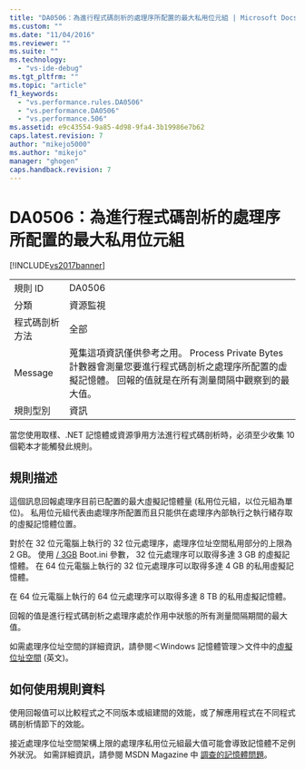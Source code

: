```yaml
---
title: "DA0506：為進行程式碼剖析的處理序所配置的最大私用位元組 | Microsoft Docs"
ms.custom: ""
ms.date: "11/04/2016"
ms.reviewer: ""
ms.suite: ""
ms.technology: 
  - "vs-ide-debug"
ms.tgt_pltfrm: ""
ms.topic: "article"
f1_keywords: 
  - "vs.performance.rules.DA0506"
  - "vs.performance.DA0506"
  - "vs.performance.506"
ms.assetid: e9c43554-9a85-4d98-9fa4-3b19986e7b62
caps.latest.revision: 7
author: "mikejo5000"
ms.author: "mikejo"
manager: "ghogen"
caps.handback.revision: 7
---
```

# DA0506：為進行程式碼剖析的處理序所配置的最大私用位元組
[!INCLUDE[vs2017banner](../code-quality/includes/vs2017banner.md)]

|||  
|-|-|  
|規則 ID|DA0506|  
|分類|資源監視|  
|程式碼剖析方法|全部|  
|Message|蒐集這項資訊僅供參考之用。  Process Private Bytes 計數器會測量您要進行程式碼剖析之處理序所配置的虛擬記憶體。  回報的值就是在所有測量間隔中觀察到的最大值。|  
|規則型別|資訊|  
  
 當您使用取樣、.NET 記憶體或資源爭用方法進行程式碼剖析時，必須至少收集 10 個範本才能觸發此規則。  
  
## 規則描述  
 這個訊息回報處理序目前已配置的最大虛擬記憶體量 \(私用位元組，以位元組為單位\)。  私用位元組代表由處理序所配置而且只能供在處理序內部執行之執行緒存取的虛擬記憶體位置。  
  
 對於在 32 位元電腦上執行的 32 位元處理序，處理序位址空間私用部分的上限為 2 GB。  使用 [\/ 3GB](http://go.microsoft.com/fwlink/?LinkId=177831) Boot.ini 參數， 32 位元處理序可以取得多達 3 GB 的虛擬記憶體。  在 64 位元電腦上執行的 32 位元處理序可以取得多達 4 GB 的私用虛擬記憶體。  
  
 在 64 位元電腦上執行的 64 位元處理序可以取得多達 8 TB 的私用虛擬記憶體。  
  
 回報的值是進行程式碼剖析之處理序處於作用中狀態的所有測量間隔期間的最大值。  
  
 如需處理序位址空間的詳細資訊，請參閱＜Windows 記憶體管理＞文件中的[虛擬位址空間](http://go.microsoft.com/fwlink/?LinkId=177832) \(英文\)。  
  
## 如何使用規則資料  
 使用回報值可以比較程式之不同版本或組建間的效能，或了解應用程式在不同程式碼剖析情節下的效能。  
  
 接近處理序位址空間架構上限的處理序私用位元組最大值可能會導致記憶體不足例外狀況。  如需詳細資訊，請參閱 MSDN Magazine 中 [調查的記憶體問題](http://go.microsoft.com/fwlink/?LinkID=177833)。